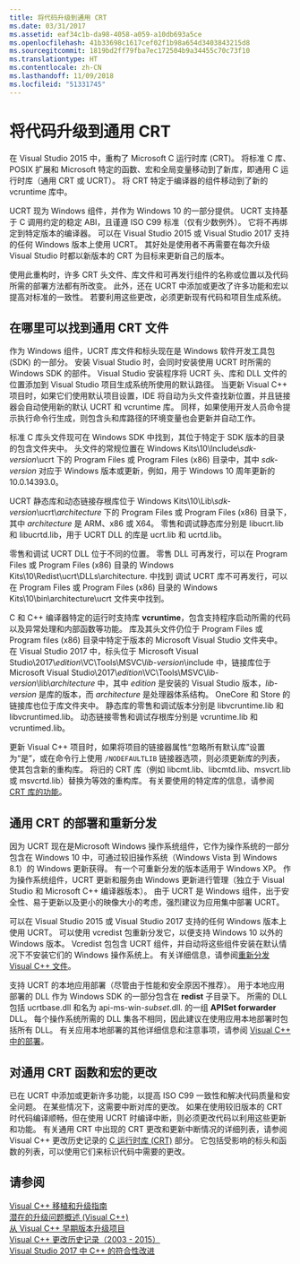 ```yaml
---
title: 将代码升级到通用 CRT
ms.date: 03/31/2017
ms.assetid: eaf34c1b-da98-4058-a059-a10db693a5ce
ms.openlocfilehash: 41b33698c1617cef02f1b98a654d3403843215d8
ms.sourcegitcommit: 1819bd2ff79fba7ec172504b9a34455c70c73f10
ms.translationtype: HT
ms.contentlocale: zh-CN
ms.lasthandoff: 11/09/2018
ms.locfileid: "51331745"
---
```

# <a name="upgrade-your-code-to-the-universal-crt"></a>将代码升级到通用 CRT

在 Visual Studio 2015 中，重构了 Microsoft C 运行时库 (CRT)。 将标准 C 库、POSIX 扩展和 Microsoft 特定的函数、宏和全局变量移动到了新库，即通用 C 运行时库（通用 CRT 或 UCRT）。 将 CRT 特定于编译器的组件移动到了新的 vcruntime 库中。

UCRT 现为 Windows 组件，并作为 Windows 10 的一部分提供。 UCRT 支持基于 C 调用约定的稳定 ABI，且谨遵 ISO C99 标准（仅有少数例外）。 它将不再绑定到特定版本的编译器。 可以在 Visual Studio 2015 或 Visual Studio 2017 支持的任何 Windows 版本上使用 UCRT。 其好处是使用者不再需要在每次升级 Visual Studio 时都以新版本的 CRT 为目标来更新自己的版本。

使用此重构时，许多 CRT 头文件、库文件和可再发行组件的名称或位置以及代码所需的部署方法都有所改变。 此外，还在 UCRT 中添加或更改了许多功能和宏以提高对标准的一致性。 若要利用这些更改，必须更新现有代码和项目生成系统。

## <a name="where-to-find-the-universal-crt-files"></a>在哪里可以找到通用 CRT 文件

作为 Windows 组件，UCRT 库文件和标头现在是 Windows 软件开发工具包 (SDK) 的一部分。 安装 Visual Studio 时，会同时安装使用 UCRT 时所需的 Windows SDK 的部件。 Visual Studio 安装程序将 UCRT 头、库和 DLL 文件的位置添加到 Visual Studio 项目生成系统所使用的默认路径。 当更新 Visual C++ 项目时，如果它们使用默认项目设置，IDE 将自动为头文件查找新位置，并且链接器会自动使用新的默认 UCRT 和 vcruntime 库。 同样，如果使用开发人员命令提示执行命令行生成，则包含头和库路径的环境变量也会更新并自动工作。

标准 C 库头文件现可在 Windows SDK 中找到，其位于特定于 SDK 版本的目录的包含文件夹中。 头文件的常规位置在 Windows Kits\\10\\Include\\_sdk-version_\\ucrt 下的 Program Files 或 Program Files (x86) 目录中，其中 _sdk-version_ 对应于 Windows 版本或更新，例如，用于 Windows 10 周年更新的 10.0.14393.0。

UCRT 静态库和动态链接存根库位于 Windows Kits\\10\\Lib\\_sdk-version_\\ucrt\\_architecture_ 下的 Program Files 或 Program Files (x86) 目录下，其中 _architecture_ 是 ARM、x86 或 X64。 零售和调试静态库分别是 libucrt.lib 和 libucrtd.lib，用于 UCRT DLL 的库是 ucrt.lib 和 ucrtd.lib。

零售和调试 UCRT DLL 位于不同的位置。 零售 DLL 可再发行，可以在 Program Files 或 Program Files (x86) 目录的 Windows Kits\\10\\Redist\\ucrt\\DLLs\\architecture\. 中找到 调试 UCRT 库不可再发行，可以在 Program Files 或 Program Files (x86) 目录的 Windows Kits\\10\\bin\\architecture\\ucrt 文件夹中找到。

C 和 C++ 编译器特定的运行时支持库 **vcruntime**，包含支持程序启动所需的代码以及异常处理和内部函数等功能。 库及其头文件仍位于 Program Files 或 Program files (x86) 目录中特定于版本的 Microsoft Visual Studio 文件夹中。 在 Visual Studio 2017 中，标头位于 Microsoft Visual Studio\\2017\\_edition_\\VC\\Tools\\MSVC\\_lib-version_\\include 中，链接库位于 Microsoft Visual Studio\\2017\\_edition_\\VC\\Tools\\MSVC\\_lib-version_\\lib\\_architecture_ 中，其中 _edition_ 是安装的 Visual Studio 版本，_lib-version_ 是库的版本，而 _architecture_ 是处理器体系结构。 OneCore 和 Store 的链接库也位于库文件夹中。 静态库的零售和调试版本分别是 libvcruntime.lib 和 libvcruntimed.lib。 动态链接零售和调试存根库分别是 vcruntime.lib 和 vcruntimed.lib。

更新 Visual C++ 项目时，如果将项目的链接器属性“忽略所有默认库”设置为“是”，或在命令行上使用 `/NODEFAULTLIB` 链接器选项，则必须更新库的列表，使其包含新的重构库。 将旧的 CRT 库（例如 libcmt.lib、libcmtd.lib、msvcrt.lib 或 msvcrtd.lib）替换为等效的重构库。 有关要使用的特定库的信息，请参阅 [CRT 库的功能](../c-runtime-library/crt-library-features.md)。

## <a name="deployment-and-redistribution-of-the-universal-crt"></a>通用 CRT 的部署和重新分发

因为 UCRT 现在是Microsoft Windows 操作系统组件，它作为操作系统的一部分包含在 Windows 10 中，可通过较旧操作系统（Windows Vista 到 Windows 8.1）的 Windows 更新获得。 有一个可重新分发的版本适用于 Windows XP。 作为操作系统组件，UCRT 更新和服务由 Windows 更新进行管理（独立于 Visual Studio 和 Microsoft C++ 编译器版本）。 由于 UCRT 是 Windows 组件，出于安全性、易于更新以及更小的映像大小的考虑，强烈建议为应用集中部署 UCRT。

可以在 Visual Studio 2015 或 Visual Studio 2017 支持的任何 Windows 版本上使用 UCRT。 可以使用 vcredist 包重新分发它，以便支持 Windows 10 以外的 Windows 版本。 Vcredist 包包含 UCRT 组件，并自动将这些组件安装在默认情况下不安装它们的 Windows 操作系统上。 有关详细信息，请参阅[重新分发 Visual C++ 文件](../ide/redistributing-visual-cpp-files.md)。

支持 UCRT 的本地应用部署（尽管由于性能和安全原因不推荐）。 用于本地应用部署的 DLL 作为 Windows SDK 的一部分包含在 **redist** 子目录下。 所需的 DLL 包括 ucrtbase.dll 和名为 api-ms-win-_subset_.dll. 的一组 **APISet forwarder** DLL。 每个操作系统所需的 DLL 集各不相同，因此建议在使用应用本地部署时包括所有 DLL。 有关应用本地部署的其他详细信息和注意事项，请参阅 [Visual C++ 中的部署](../ide/deployment-in-visual-cpp.md)。

## <a name="changes-to-the-universal-crt-functions-and-macros"></a>对通用 CRT 函数和宏的更改

已在 UCRT 中添加或更新许多功能，以提高 ISO C99 一致性和解决代码质量和安全问题。 在某些情况下，这需要中断对库的更改。 如果在使用较旧版本的 CRT 时代码编译顺畅，但在使用 UCRT 时编译中断，则必须更改代码以利用这些更新和功能。 有关通用 CRT 中出现的 CRT 更改和更新中断情况的详细列表，请参阅 Visual C++ 更改历史记录的 [C 运行时库 (CRT)](visual-cpp-change-history-2003-2015.md#BK_CRT) 部分。 它包括受影响的标头和函数的列表，可以使用它们来标识代码中需要的更改。

## <a name="see-also"></a>请参阅

[Visual C++ 移植和升级指南](visual-cpp-porting-and-upgrading-guide.md)<br/>
[潜在的升级问题概述 (Visual C++)](overview-of-potential-upgrade-issues-visual-cpp.md)<br/>
[从 Visual C++ 早期版本升级项目](upgrading-projects-from-earlier-versions-of-visual-cpp.md)<br/>
[Visual C++ 更改历史记录（2003 - 2015）](visual-cpp-change-history-2003-2015.md)<br/>
[Visual Studio 2017 中 C++ 的符合性改进](../cpp-conformance-improvements-2017.md)